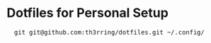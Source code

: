   # Dotfiles for Personal Setup #

  <pre>
  git git@github.com:th3rring/dotfiles.git ~/.config/
   </pre>
